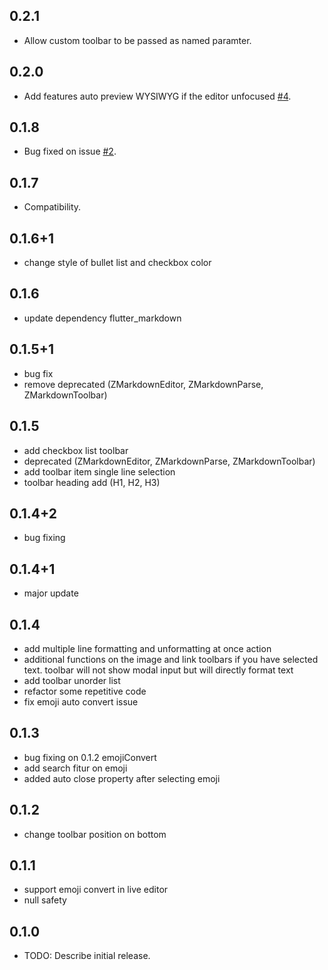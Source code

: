 ## 0.2.1

* Allow custom toolbar to be passed as named paramter.
## 0.2.0

* Add features auto preview WYSIWYG if the editor unfocused [#4](https://github.com/zahniar88/simple_markdown_editor/issues/4).

## 0.1.8

* Bug fixed on issue [#2](https://github.com/zahniar88/simple_markdown_editor/issues/2).

## 0.1.7

* Compatibility.

## 0.1.6+1

* change style of bullet list and checkbox color

## 0.1.6

* update dependency flutter_markdown

## 0.1.5+1

* bug fix
* remove deprecated (ZMarkdownEditor, ZMarkdownParse, ZMarkdownToolbar)

## 0.1.5

* add checkbox list toolbar
* deprecated (ZMarkdownEditor, ZMarkdownParse, ZMarkdownToolbar)
* add toolbar item single line selection
* toolbar heading add (H1, H2, H3)

## 0.1.4+2

* bug fixing

## 0.1.4+1

* major update

## 0.1.4

* add multiple line formatting and unformatting at once action
* additional functions on the image and link toolbars if you have selected text. toolbar will not show modal input but will directly format text
* add toolbar unorder list
* refactor some repetitive code
* fix emoji auto convert issue

## 0.1.3

* bug fixing on 0.1.2 emojiConvert
* add search fitur on emoji
* added auto close property after selecting emoji

## 0.1.2

* change toolbar position on bottom

## 0.1.1

* support emoji convert in live editor
* null safety

## 0.1.0

* TODO: Describe initial release.